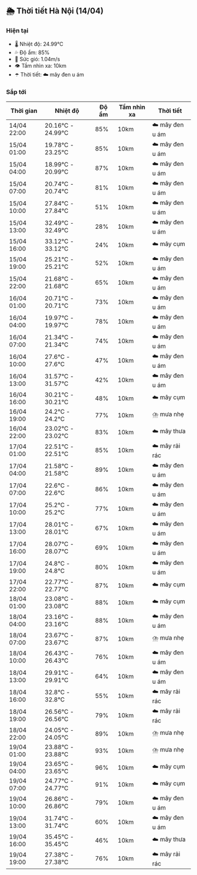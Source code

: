 ## 🌦️ Thời tiết Hà Nội (14/04)

### Hiện tại

- 🌡️ Nhiệt độ: 24.99℃
- 💦 Độ ẩm: 85%
- 💨 Sức gió: 1.04m/s
- 👁️ Tầm nhìn xa: 10km
- ☂️ Thời tiết: ☁️ mây đen u ám

### Sắp tới

| Thời gian | Nhiệt độ | Độ ẩm | Tầm nhìn xa | Thời tiết |
| --- | --- | --- | --- | --- |
| 14/04 22:00 | 20.16℃ - 24.99℃ | 85% | 10km | ☁️ mây đen u ám |
| 15/04 01:00 | 19.78℃ - 23.25℃ | 85% | 10km | ☁️ mây đen u ám |
| 15/04 04:00 | 18.99℃ - 20.99℃ | 87% | 10km | ☁️ mây đen u ám |
| 15/04 07:00 | 20.74℃ - 20.74℃ | 81% | 10km | ☁️ mây đen u ám |
| 15/04 10:00 | 27.84℃ - 27.84℃ | 51% | 10km | ☁️ mây đen u ám |
| 15/04 13:00 | 32.49℃ - 32.49℃ | 28% | 10km | ☁️ mây đen u ám |
| 15/04 16:00 | 33.12℃ - 33.12℃ | 24% | 10km | ☁️ mây cụm |
| 15/04 19:00 | 25.21℃ - 25.21℃ | 52% | 10km | ☁️ mây đen u ám |
| 15/04 22:00 | 21.68℃ - 21.68℃ | 65% | 10km | ☁️ mây đen u ám |
| 16/04 01:00 | 20.71℃ - 20.71℃ | 73% | 10km | ☁️ mây đen u ám |
| 16/04 04:00 | 19.97℃ - 19.97℃ | 78% | 10km | ☁️ mây đen u ám |
| 16/04 07:00 | 21.34℃ - 21.34℃ | 74% | 10km | ☁️ mây đen u ám |
| 16/04 10:00 | 27.6℃ - 27.6℃ | 47% | 10km | ☁️ mây đen u ám |
| 16/04 13:00 | 31.57℃ - 31.57℃ | 42% | 10km | ☁️ mây đen u ám |
| 16/04 16:00 | 30.21℃ - 30.21℃ | 48% | 10km | ☁️ mây cụm |
| 16/04 19:00 | 24.2℃ - 24.2℃ | 77% | 10km | ⛈️ mưa nhẹ |
| 16/04 22:00 | 23.02℃ - 23.02℃ | 83% | 10km | ☁️ mây thưa |
| 17/04 01:00 | 22.51℃ - 22.51℃ | 85% | 10km | ☁️ mây rải rác |
| 17/04 04:00 | 21.58℃ - 21.58℃ | 89% | 10km | ☁️ mây đen u ám |
| 17/04 07:00 | 22.6℃ - 22.6℃ | 86% | 10km | ☁️ mây đen u ám |
| 17/04 10:00 | 25.2℃ - 25.2℃ | 77% | 10km | ☁️ mây đen u ám |
| 17/04 13:00 | 28.01℃ - 28.01℃ | 67% | 10km | ☁️ mây đen u ám |
| 17/04 16:00 | 28.07℃ - 28.07℃ | 69% | 10km | ☁️ mây đen u ám |
| 17/04 19:00 | 24.8℃ - 24.8℃ | 80% | 10km | ☁️ mây đen u ám |
| 17/04 22:00 | 22.77℃ - 22.77℃ | 87% | 10km | ☁️ mây cụm |
| 18/04 01:00 | 23.08℃ - 23.08℃ | 88% | 10km | ☁️ mây cụm |
| 18/04 04:00 | 23.16℃ - 23.16℃ | 88% | 10km | ☁️ mây đen u ám |
| 18/04 07:00 | 23.67℃ - 23.67℃ | 87% | 10km | ⛈️ mưa nhẹ |
| 18/04 10:00 | 26.43℃ - 26.43℃ | 76% | 10km | ☁️ mây đen u ám |
| 18/04 13:00 | 29.91℃ - 29.91℃ | 64% | 10km | ☁️ mây đen u ám |
| 18/04 16:00 | 32.8℃ - 32.8℃ | 55% | 10km | ☁️ mây rải rác |
| 18/04 19:00 | 26.56℃ - 26.56℃ | 79% | 10km | ☁️ mây rải rác |
| 18/04 22:00 | 24.05℃ - 24.05℃ | 89% | 10km | ⛈️ mưa nhẹ |
| 19/04 01:00 | 23.88℃ - 23.88℃ | 93% | 10km | ⛈️ mưa nhẹ |
| 19/04 04:00 | 23.65℃ - 23.65℃ | 96% | 10km | ☁️ mây cụm |
| 19/04 07:00 | 24.77℃ - 24.77℃ | 91% | 10km | ☁️ mây cụm |
| 19/04 10:00 | 26.86℃ - 26.86℃ | 79% | 10km | ☁️ mây đen u ám |
| 19/04 13:00 | 31.74℃ - 31.74℃ | 60% | 10km | ☁️ mây đen u ám |
| 19/04 16:00 | 35.45℃ - 35.45℃ | 46% | 10km | ☁️ mây thưa |
| 19/04 19:00 | 27.38℃ - 27.38℃ | 76% | 10km | ☁️ mây rải rác |
